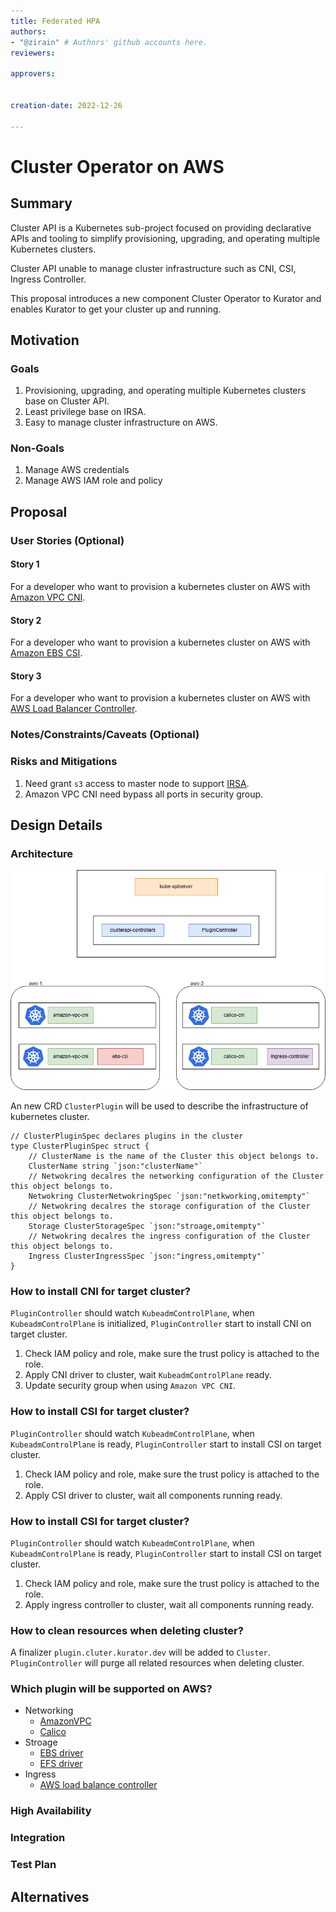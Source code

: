 ```yaml
---
title: Federated HPA
authors:
- "@zirain" # Authors' github accounts here.
reviewers:

approvers:


creation-date: 2022-12-26

---
```


# Cluster Operator on AWS

## Summary

Cluster API is a Kubernetes sub-project focused on providing declarative APIs and tooling to simplify provisioning, upgrading, and operating multiple Kubernetes clusters.

Cluster API unable to manage cluster infrastructure such as CNI, CSI, Ingress Controller.

This proposal introduces a new component Cluster Operator to Kurator and enables Kurator to get your cluster up and running.

## Motivation

<!--
This section is for explicitly listing the motivation, goals, and non-goals of
this KEP.  Describe why the change is important and the benefits to users.
-->

### Goals

1. Provisioning, upgrading, and operating multiple Kubernetes clusters base on Cluster API.
2. Least privilege base on IRSA.
3. Easy to manage cluster infrastructure on AWS.

### Non-Goals

1. Manage AWS credentials
2. Manage AWS IAM role and policy

## Proposal

<!--
This is where we get down to the specifics of what the proposal actually is.
This should have enough detail that reviewers can understand exactly what
you're proposing, but should not include things like API designs or
implementation. What is the desired outcome and how do we measure success?.
The "Design Details" section below is for the real
nitty-gritty.
-->

### User Stories (Optional)

<!--
Detail the things that people will be able to do if this KEP is implemented.
Include as much detail as possible so that people can understand the "how" of
the system. The goal here is to make this feel real for users without getting
bogged down.
-->

#### Story 1

For a developer who want to provision a kubernetes cluster on AWS with [Amazon VPC CNI](https://github.com/aws/amazon-vpc-cni-k8s).


#### Story 2

For a developer who want to provision a kubernetes cluster on AWS with [Amazon EBS CSI](https://github.com/kubernetes-sigs/aws-ebs-csi-driver).


#### Story 3

For a developer who want to provision a kubernetes cluster on AWS with [AWS Load Balancer Controller](https://kubernetes-sigs.github.io/aws-load-balancer-controller).


### Notes/Constraints/Caveats (Optional)

<!--
What are the caveats to the proposal?
What are some important details that didn't come across above?
Go in to as much detail as necessary here.
This might be a good place to talk about core concepts and how they relate.
-->

### Risks and Mitigations

1. Need grant `s3` access to master node to support [IRSA](https://docs.aws.amazon.com/eks/latest/userguide/iam-roles-for-service-accounts.html).
2. Amazon VPC CNI need bypass all ports in security group.

<!--
What are the risks of this proposal, and how do we mitigate? 

How will security be reviewed, and by whom?

How will UX be reviewed, and by whom?

Consider including folks who also work outside the SIG or subproject.
-->

## Design Details

### Architecture

![cluster oparator architecture](images/clusteroperator.drawio.png)

An new CRD `ClusterPlugin` will be used to describe the infrastructure of kubernetes cluster.

```golang
// ClusterPluginSpec declares plugins in the cluster
type ClusterPluginSpec struct {
	// ClusterName is the name of the Cluster this object belongs to.
	ClusterName string `json:"clusterName"`
	// Netwokring decalres the networking configuration of the Cluster this object belongs to.
	Netwokring ClusterNetwokringSpec `json:"netkworking,omitempty"`
	// Netwokring decalres the storage configuration of the Cluster this object belongs to.
	Storage ClusterStorageSpec `json:"stroage,omitempty"`
	// Netwokring decalres the ingress configuration of the Cluster this object belongs to.
	Ingress ClusterIngressSpec `json:"ingress,omitempty"`
}
```

### How to install CNI for target cluster?

`PluginController` should watch `KubeadmControlPlane`, when `KubeadmControlPlane` is initialized, `PluginController` start to install CNI on target cluster.

1. Check IAM policy and role, make sure the trust policy is attached to the role.
2. Apply CNI driver to cluster, wait `KubeadmControlPlane` ready.
3. Update security group when using `Amazon VPC CNI`.

### How to install CSI for target cluster?

`PluginController` should watch `KubeadmControlPlane`, when `KubeadmControlPlane` is ready, `PluginController` start to install CSI on target cluster.

1. Check IAM policy and role, make sure the trust policy is attached to the role.
2. Apply CSI driver to cluster, wait all components running ready.

### How to install CSI for target cluster?

`PluginController` should watch `KubeadmControlPlane`, when `KubeadmControlPlane` is ready, `PluginController` start to install CSI on target cluster.

1. Check IAM policy and role, make sure the trust policy is attached to the role.
2. Apply ingress controller to cluster, wait all components running ready.

### How to clean resources when deleting cluster?

A finalizer `plugin.cluter.kurator.dev` will be added to `Cluster`. `PluginController` will purge all related resources when deleting cluster.

### Which plugin will be supported on AWS?

- Networking
  - [AmazonVPC](https://github.com/aws/amazon-vpc-cni-k8s)
  - [Calico](https://github.com/projectcalico/calico)
- Stroage
  - [EBS driver](https://github.com/kubernetes-sigs/aws-ebs-csi-driver)
  - [EFS driver](https://github.com/kubernetes-sigs/aws-efs-csi-driver)
- Ingress
  - [AWS load balance controller](https://kubernetes-sigs.github.io/aws-load-balancer-controller)

### High Availability

### Integration
### Test Plan

<!--
**Note:** *Not required until targeted at a release.*

Consider the following in developing a test plan for this enhancement:
- Will there be e2e and integration tests, in addition to unit tests?
- How will it be tested in isolation vs with other components?

No need to outline all the test cases, just the general strategy. Anything
that would count as tricky in the implementation, and anything particularly
challenging to test, should be called out.

-->

## Alternatives

<!--
What other approaches did you consider, and why did you rule them out? These do
not need to be as detailed as the proposal, but should include enough
information to express the idea and why it was not acceptable.
-->

<!--
Note: This is a simplified version of kubernetes enhancement proposal template.
https://github.com/kubernetes/enhancements/tree/3317d4cb548c396a430d1c1ac6625226018adf6a/keps/NNNN-kep-template
-->